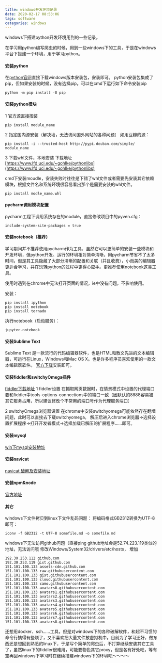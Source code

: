 ```yaml
---
title: windows开发环境记录
date: 2020-02-17 08:53:06
tags: software
categories: windows
---
```

windows下搭建python开发环境用到的一些记录。

<!--more-->

在学习用python编写爬虫的时候，用到一些windows下的工具，于是在windows平台下搭建一个环境，用于学习python。

#### 安装python
在[python官网](https://www.python.org)直接下载windows版本安装包，安装即可。
python安装包集成了pip，但如果安装的时候，没有选择pip，可以在cmd下运行如下命令安装pip
```
python -m pip install -U pip
```

#### 安装python模块
1 官方源直接按装
```
pip install module_name
```

2 指定国内源安装（解决墙，无法访问国外网站的各种问题）
如用豆瓣的源：
```
pip install -i --trusted-host http://pypi.douban.com/simple/ module_name
```

3 下载whl文件，本地安装
下载地址[https://www.lfd.uci.edu/~gohlke/pythonlibs](https://www.lfd.uci.edu/~gohlke/pythonlibs)

cmd下安装moudle，安装失败时往往是下错了whl文件或者需要先安装其它依赖模块，根据文件名和系统环境很容易看出那个是需要安装的whl文件。
```
pip install modle_name.whl
```
#### pycharm调用模块配置

pycharm工程下调用系统存在的module，直接修改项目中的pyven.cfg：
```
include-system-site-packages = true
```

#### 安装notebook（推荐）
学习期间并不推荐使用pycharm作为工具，虽然它可以更简单的安装一些模块和开发环境，但python开发、运行的环境相对简单清晰，用pycharm节省不了太多时间，但是其工具隐藏了大部分清晰的配置和关联（并且收费），小而美的编辑器更适合学习，并在玩转python的过程中更得心应手。更推荐使用notebook这类工具。

使用时遇到在chrome中无法打开页面的情况，ie中没有问题，不影响使用。

安装：
```
pip install ipython
pip install notebook
pip install tornado
```
执行notebook（启动服务）：
```
jupyter-notebook
```
#### 安装Sublime Text
Sublime Text 是一款流行的代码编辑器软件，也是HTML和散文先进的文本编辑器，可运行在Linux，Windows和Mac OS X。也是许多程序员喜欢使用的一款文本编辑器软件。
[官方下载](www.sublimetext.com)安装即可。


#### 安装fiddler和switchyOmega插件
[fiddler下载地址](https://www.telerik.com/fiddler)
1 fiddler设置
在抓取网页数据时，在情景模式中设置的代理端口要和fiddler中tools-options-connections中的端口一致（因默认的8888容易被其它服务占用，所以建议修改个不常用的端口号作为代理服务端口）

2 switchyOmega浏览器设置
在chrome中安装switchyomega可能依然存在翻墙问题，此时可以直接去下载switchyomega， 解压后进入chrome浏览器->选择设置扩展程序->打开开发者模式->选择加载已解压的扩展程序……即可。

#### 安装mysql
[win下mysql安装地址](https://www.mysql.com/cn/why-mysql/windows/)


#### 安装navicat
[navicat 破解及安装地址](https://www.cnblogs.com/wei9593/p/11907307.html)


#### 安装npm&node

[官方地址](https://nodejs.org/en/download/)


#### 其它
windows下文件拷贝到linux下文件乱码问题：
将编码格式GB2312转换为UTF-8即可：
```
iconv -f GB2312 -t UTF-8 somefile.md -o somefile.md
```
windows下无法访问github问题（直接ping github地址会是52.74.223.119类似的地址，无法访问哦
修改Windows/System32/drivers/etc/hosts， 增加
```
192.30.253.112 github.com
192.30.253.119 gist.github.com
151.101.100.133 assets-cdn.github.com
151.101.100.133 raw.githubusercontent.com
151.101.100.133 gist.githubusercontent.com
151.101.100.133 cloud.githubusercontent.com
151.101.100.133 camo.githubusercontent.com
151.101.100.133 avatars0.githubusercontent.com
151.101.100.133 avatars1.githubusercontent.com
151.101.100.133 avatars2.githubusercontent.com
151.101.100.133 avatars3.githubusercontent.com
151.101.100.133 avatars4.githubusercontent.com
151.101.100.133 avatars5.githubusercontent.com
151.101.100.133 avatars6.githubusercontent.com
151.101.100.133 avatars7.githubusercontent.com
151.101.100.133 avatars8.githubusercontent.com
```

还想用docker、ssh……工具，但是对windows下的各种破解软件，和超不习惯的命令行搞得有些烦了，又不喜欢把大量文件放虚拟机中，目前为了学习还好，做东西还是想回到熟悉的linux下，于是写个简单的爬虫后，不打算继续安装其它工具了，虽然linux下的fiddler很难用，可能要物色其它proxy，但是各有好处吧，等有空再回windows下学习时在继续搭建windows下的环境吧～～～～



